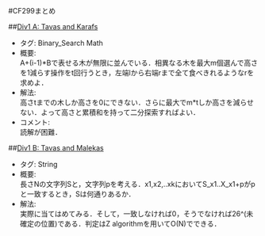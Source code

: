 #CF299まとめ

##[Div1 A: Tavas and Karafs](http://codeforces.com/contest/536/problem/A)
+ タグ: Binary_Search Math
+ 概要:  
A+(i-1)*Bで表せる木が無限に並んでいる．相異なる木を最大m個選んで高さを1減らす操作をt回行うとき，左端lから右端rまで全て食べきれるようなrを求めよ．
+ 解法:  
高さtまでの木しか高さを0にできない．さらに最大でm*tしか高さを減らせない．よって高さと累積和を持って二分探索すればよい．
+ コメント:  
読解が困難．

##[Div1 B: Tavas and Malekas ](http://codeforces.com/contest/536/problem/B)
+ タグ: String
+ 概要:  
長さNの文字列Sと，文字列pを考える．x1,x2,..xkにおいてS_x1..X_x1+pがpと一致するとき，Sは何通りあるか．
+ 解法:  
実際に当てはめてみる．そして，一致しなければ0，そうでなければ26^(未確定の位置)である．判定はZ algorithmを用いてO(N)でできる．

